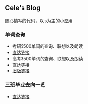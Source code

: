 ## Cele's Blog     
随心情写的代码，以js为主的小应用    
### 单词查询   
- 考研5500单词的查询、联想以及朗读      
- [直达链接](https://celeslime.github.io/5500/)  
- 高考3500单词的查询、联想以及朗读      
- [直达链接](https://celeslime.github.io/3500/)  
- [旧版链接](https://celeslime.gitee.io/3500/)  

### 三班毕业去向一览         
- [直达链接](https://celeslime.github.io/class-tri/)  
